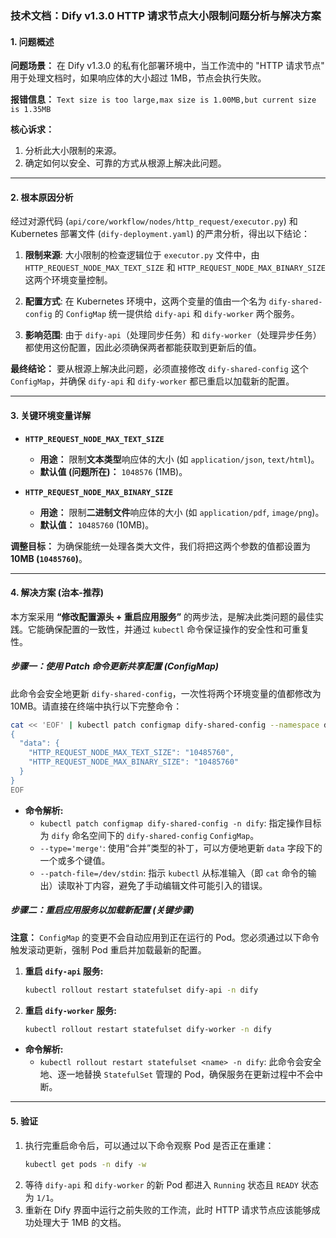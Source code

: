 ### 技术文档：Dify v1.3.0 HTTP 请求节点大小限制问题分析与解决方案

#### 1. 问题概述

**问题场景：**
在 Dify v1.3.0 的私有化部署环境中，当工作流中的 "HTTP 请求节点" 用于处理文档时，如果响应体的大小超过 1MB，节点会执行失败。

**报错信息：**
`Text size is too large,max size is 1.00MB,but current size is 1.35MB`

**核心诉求：**
1.  分析此大小限制的来源。
2.  确定如何以安全、可靠的方式从根源上解决此问题。

---

#### 2. 根本原因分析

经过对源代码 (`api/core/workflow/nodes/http_request/executor.py`) 和 Kubernetes 部署文件 (`dify-deployment.yaml`) 的严肃分析，得出以下结论：

1.  **限制来源**: 大小限制的检查逻辑位于 `executor.py` 文件中，由 `HTTP_REQUEST_NODE_MAX_TEXT_SIZE` 和 `HTTP_REQUEST_NODE_MAX_BINARY_SIZE` 这两个环境变量控制。

2.  **配置方式**: 在 Kubernetes 环境中，这两个变量的值由一个名为 `dify-shared-config` 的 `ConfigMap` 统一提供给 `dify-api` 和 `dify-worker` 两个服务。

3.  **影响范围**: 由于 `dify-api`（处理同步任务）和 `dify-worker`（处理异步任务）都使用这份配置，因此必须确保两者都能获取到更新后的值。

**最终结论：**
要从根源上解决此问题，必须直接修改 `dify-shared-config` 这个 `ConfigMap`，并确保 `dify-api` 和 `dify-worker` 都已重启以加载新的配置。

---

#### 3. 关键环境变量详解

*   **`HTTP_REQUEST_NODE_MAX_TEXT_SIZE`**
    *   **用途：** 限制**文本类型**响应体的大小 (如 `application/json`, `text/html`)。
    *   **默认值 (问题所在)：** `1048576` (1MB)。

*   **`HTTP_REQUEST_NODE_MAX_BINARY_SIZE`**
    *   **用途：** 限制**二进制文件**响应体的大小 (如 `application/pdf`, `image/png`)。
    *   **默认值：** `10485760` (10MB)。

**调整目标：**
为确保能统一处理各类大文件，我们将把这两个参数的值都设置为 **10MB (`10485760`)**。

---

#### 4. 解决方案 (治本-推荐)

本方案采用 **“修改配置源头 + 重启应用服务”** 的两步法，是解决此类问题的最佳实践。它能确保配置的一致性，并通过 `kubectl` 命令保证操作的安全性和可重复性。

##### **步骤一：使用 Patch 命令更新共享配置 (ConfigMap)**

此命令会安全地更新 `dify-shared-config`，一次性将两个环境变量的值都修改为 10MB。请直接在终端中执行以下完整命令：

```bash
cat << 'EOF' | kubectl patch configmap dify-shared-config --namespace dify --type='merge' --patch-file=/dev/stdin
{
  "data": {
    "HTTP_REQUEST_NODE_MAX_TEXT_SIZE": "10485760",
    "HTTP_REQUEST_NODE_MAX_BINARY_SIZE": "10485760"
  }
}
EOF
```

*   **命令解析:**
    *   `kubectl patch configmap dify-shared-config -n dify`: 指定操作目标为 `dify` 命名空间下的 `dify-shared-config` `ConfigMap`。
    *   `--type='merge'`: 使用“合并”类型的补丁，可以方便地更新 `data` 字段下的一个或多个键值。
    *   `--patch-file=/dev/stdin`: 指示 `kubectl` 从标准输入（即 `cat` 命令的输出）读取补丁内容，避免了手动编辑文件可能引入的错误。

##### **步骤二：重启应用服务以加载新配置 (关键步骤)**

**注意：** `ConfigMap` 的变更不会自动应用到正在运行的 Pod。您必须通过以下命令触发滚动更新，强制 Pod 重启并加载最新的配置。

1.  **重启 `dify-api` 服务:**
    ```bash
    kubectl rollout restart statefulset dify-api -n dify
    ```

2.  **重启 `dify-worker` 服务:**
    ```bash
    kubectl rollout restart statefulset dify-worker -n dify
    ```

*   **命令解析:**
    *   `kubectl rollout restart statefulset <name> -n dify`: 此命令会安全地、逐一地替换 `StatefulSet` 管理的 Pod，确保服务在更新过程中不会中断。

---

#### 5. 验证

1.  执行完重启命令后，可以通过以下命令观察 Pod 是否正在重建：
    ```bash
    kubectl get pods -n dify -w
    ```
2.  等待 `dify-api` 和 `dify-worker` 的新 Pod 都进入 `Running` 状态且 `READY` 状态为 `1/1`。
3.  重新在 Dify 界面中运行之前失败的工作流，此时 HTTP 请求节点应该能够成功处理大于 1MB 的文档。